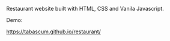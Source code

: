 Restaurant website built with HTML, CSS and Vanila Javascript.

Demo:

https://tabascum.github.io/restaurant/
